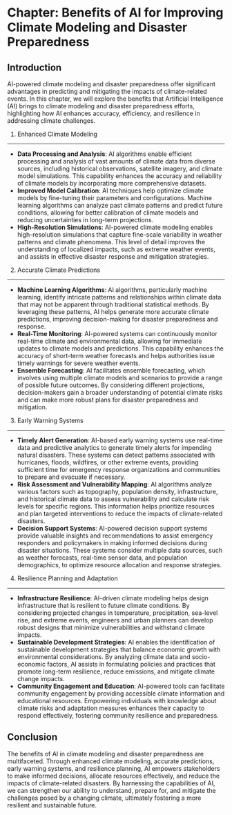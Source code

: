 Chapter: Benefits of AI for Improving Climate Modeling and Disaster Preparedness
================================================================================

Introduction
------------

AI-powered climate modeling and disaster preparedness offer significant advantages in predicting and mitigating the impacts of climate-related events. In this chapter, we will explore the benefits that Artificial Intelligence (AI) brings to climate modeling and disaster preparedness efforts, highlighting how AI enhances accuracy, efficiency, and resilience in addressing climate challenges.

1. Enhanced Climate Modeling
----------------------------

* **Data Processing and Analysis**: AI algorithms enable efficient processing and analysis of vast amounts of climate data from diverse sources, including historical observations, satellite imagery, and climate model simulations. This capability enhances the accuracy and reliability of climate models by incorporating more comprehensive datasets.
* **Improved Model Calibration**: AI techniques help optimize climate models by fine-tuning their parameters and configurations. Machine learning algorithms can analyze past climate patterns and predict future conditions, allowing for better calibration of climate models and reducing uncertainties in long-term projections.
* **High-Resolution Simulations**: AI-powered climate modeling enables high-resolution simulations that capture fine-scale variability in weather patterns and climate phenomena. This level of detail improves the understanding of localized impacts, such as extreme weather events, and assists in effective disaster response and mitigation strategies.

2. Accurate Climate Predictions
-------------------------------

* **Machine Learning Algorithms**: AI algorithms, particularly machine learning, identify intricate patterns and relationships within climate data that may not be apparent through traditional statistical methods. By leveraging these patterns, AI helps generate more accurate climate predictions, improving decision-making for disaster preparedness and response.
* **Real-Time Monitoring**: AI-powered systems can continuously monitor real-time climate and environmental data, allowing for immediate updates to climate models and predictions. This capability enhances the accuracy of short-term weather forecasts and helps authorities issue timely warnings for severe weather events.
* **Ensemble Forecasting**: AI facilitates ensemble forecasting, which involves using multiple climate models and scenarios to provide a range of possible future outcomes. By considering different projections, decision-makers gain a broader understanding of potential climate risks and can make more robust plans for disaster preparedness and mitigation.

3. Early Warning Systems
------------------------

* **Timely Alert Generation**: AI-based early warning systems use real-time data and predictive analytics to generate timely alerts for impending natural disasters. These systems can detect patterns associated with hurricanes, floods, wildfires, or other extreme events, providing sufficient time for emergency response organizations and communities to prepare and evacuate if necessary.
* **Risk Assessment and Vulnerability Mapping**: AI algorithms analyze various factors such as topography, population density, infrastructure, and historical climate data to assess vulnerability and calculate risk levels for specific regions. This information helps prioritize resources and plan targeted interventions to reduce the impacts of climate-related disasters.
* **Decision Support Systems**: AI-powered decision support systems provide valuable insights and recommendations to assist emergency responders and policymakers in making informed decisions during disaster situations. These systems consider multiple data sources, such as weather forecasts, real-time sensor data, and population demographics, to optimize resource allocation and response strategies.

4. Resilience Planning and Adaptation
-------------------------------------

* **Infrastructure Resilience**: AI-driven climate modeling helps design infrastructure that is resilient to future climate conditions. By considering projected changes in temperature, precipitation, sea-level rise, and extreme events, engineers and urban planners can develop robust designs that minimize vulnerabilities and withstand climate impacts.
* **Sustainable Development Strategies**: AI enables the identification of sustainable development strategies that balance economic growth with environmental considerations. By analyzing climate data and socio-economic factors, AI assists in formulating policies and practices that promote long-term resilience, reduce emissions, and mitigate climate change impacts.
* **Community Engagement and Education**: AI-powered tools can facilitate community engagement by providing accessible climate information and educational resources. Empowering individuals with knowledge about climate risks and adaptation measures enhances their capacity to respond effectively, fostering community resilience and preparedness.

Conclusion
----------

The benefits of AI in climate modeling and disaster preparedness are multifaceted. Through enhanced climate modeling, accurate predictions, early warning systems, and resilience planning, AI empowers stakeholders to make informed decisions, allocate resources effectively, and reduce the impacts of climate-related disasters. By harnessing the capabilities of AI, we can strengthen our ability to understand, prepare for, and mitigate the challenges posed by a changing climate, ultimately fostering a more resilient and sustainable future.
